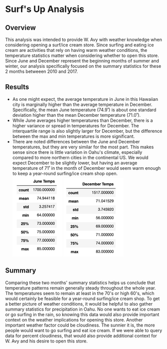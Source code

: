 # Surf's Up Analysis

## Overview

  This analysis was intended to provide W. Avy with weather knowledge when considering opening a surf/ice cream store. Since surfing and eating ice cream are activities that rely on having warm weather conditions, the temperature statistics matter when considering whether to open this store. Since June and December represent the beginning months of summer and winter, our analysis specifically focused on the summary statistics for these 2 months betweeen 2010 and 2017. 

## Results
* As one might expect, the average temperature in June in this Hawaiian city is marginally higher than the average temperature in December. Specifically, the mean June temperature (74.9˚) is about one standard deviation higher than the mean December temperature (71.0˚). 
* While June averages higher temperatures than December, there is a higher variance or spread in temperatures for December. The interquartile range is also slightly larger for December, but the difference between the max and min temperatures is more significant.  
* There are noted differences between the June and December temperatures, but they are very similar for the most part. This makes sense since there is little variation in Oahu's climate, especially compared to more northern cities in the continental US. We would expect December to be slightly lower, but having an average temperature of 71˚ in the month of December would seem warm enough to keep a year-round surfing/ice cream shop open.  
![Resources/June_Temps](Resources/June_Temps.png)     ![Resources/Dec_Temps](Resources/Dec_Temps.png)

## Summary 
  Comparing these two months' summary statistics helps us conclude that temperature patterns remain generally steady throughout the whole year. The temperatures seem to remain at least in the 70's or high 60's, which would certainly be feasible for a year-round surfing/ice cream shop. 
  To get a better picture of weather conditions, it would be helpful to also gather summary statistics for precipitation in Oahu. No one wants to eat ice cream or go surfing in the rain, so knowing this data would also provide important context on the weather implications for opening this store. Another important weather factor could be cloudiness. The sunnier it is, the more people would want to go surfing and eat ice cream. If we were able to query data for percent cloudiness, that would also provide additional context for W. Avy and his desire to open this store. 
